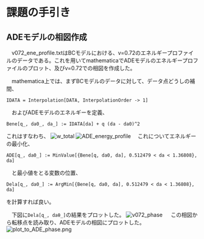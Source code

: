 # 課題の手引き
## ADEモデルの相図作成
　v072_ene_profile.txtはBCモデルにおける、v=0.72のエネルギープロファイルのデータである。これを用いてmathematicaでADEモデルのエネルギープロファイルのプロット、及びv=0.72での相図を作成した。  
 
 
 　mathematica上では、まずBCモデルのデータに対して、データ点どうしの補間、
   ```
   IDATA = Interpolation[DATA, InterpolationOrder -> 1]
   ```
  　およびADEモデルのエネルギーを定義、
   ```
   Bene[q_, da0_, da_] := IDATA[da] + q (da - da0)^2
   ```
   これはすなわち、
  ![w_total](https://github.com/chibatoshikaze/SurfaceEvolver/blob/patch-4/BCtoADE/chiba/w_total_math.png)
   ![ADE_energy_profile](https://github.com/chibatoshikaze/SurfaceEvolver/blob/patch-4/BCtoADE/chiba/ADE_energy_profile.png)
  　これについてエネルギーの最小化、
   ```
   ADE[q_, da0_] := MinValue[{Bene[q, da0, da], 0.512479 < da < 1.36808}, da]
   ```
  　と最小値をとる変数の位置、
   ```
   Dela[q_, da0_] := ArgMin[{Bene[q, da0, da], 0.512479 < da < 1.36808}, da]
   ```
   を計算すれば良い。  
   
　下図に`Dela[q_, daθ_]`の結果をプロットした。
![v072_phase](https://github.com/chibatoshikaze/SurfaceEvolver/blob/patch-4/BCtoADE/chiba/v072_argmin.png)
　
  この相図から転移点を読み取り、ADEモデルの相図にプロットした。
![plot_to_ADE_phase.png](https://github.com/chibatoshikaze/SurfaceEvolver/blob/patch-4/BCtoADE/chiba/plot_to_ADE_phase.png)
